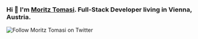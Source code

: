 ### Hi 👋 I'm [Moritz Tomasi](https://momasi.dev). Full-Stack Developer living in Vienna, Austria.

![Follow Moritz Tomasi on Twitter](https://img.shields.io/twitter/follow/MoritzTomasi?label=Follow)
